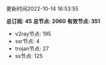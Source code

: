 更新时间2022-10-14 16:53:55

**总订阅: 45**
**总节点: 2060**
**有效节点: 351**
- v2ray节点: 195
- ssr节点: 4
- trojan节点: 27
- ss节点: 125
